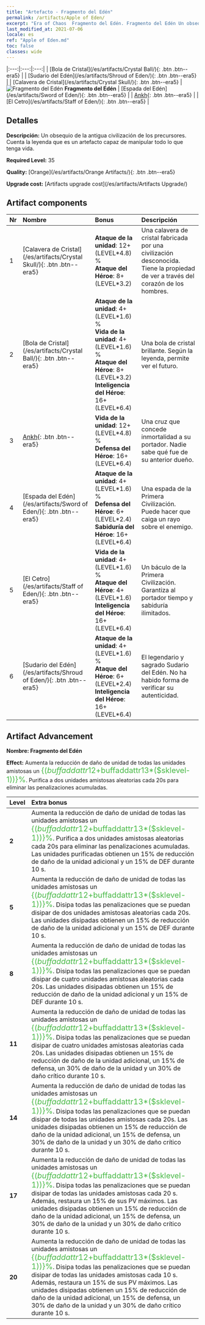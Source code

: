 ```yaml
---
title: "Artefacto - Fragmento del Edén"
permalink: /artifacts/Apple of Eden/
excerpt: "Era of Chaos  Fragmento del Edén. Fragmento del Edén Un obsequio de la antigua civilización de los precursores. Cuenta la leyenda que es un artefacto capaz de manipular todo lo que tenga vida."
last_modified_at: 2021-07-06
locale: es
ref: "Apple of Eden.md"
toc: false
classes: wide
---
```


  |:---:|:---:|:---:| 
  |  [Bola de Cristal](/es/artifacts/Crystal Ball/){: .btn .btn--era5} |   |  [Sudario del Edén](/es/artifacts/Shroud of Eden/){: .btn .btn--era5} | 
  |  [Calavera de Cristal](/es/artifacts/Crystal Skull/){: .btn .btn--era5} | ![Fragmento del Edén](/images/t/icon_artifact_49.png) **Fragmento del Edén** |  [Espada del Edén](/es/artifacts/Sword of Eden/){: .btn .btn--era5} | 
  |  [Ankh](/es/artifacts/Ankh/){: .btn .btn--era5} |   |  [El Cetro](/es/artifacts/Staff of Eden/){: .btn .btn--era5} | 


## Detalles

 **Descripción:** Un obsequio de la antigua civilización de los precursores. Cuenta la leyenda que es un artefacto capaz de manipular todo lo que tenga vida.

 **Required Level:** 35

 **Quality:** [Orange](/es/artifacts/Orange Artifacts/){: .btn .btn--era5}

 **Upgrade cost:** [Artifacts upgrade cost](/es/artifacts/Artifacts Upgrade/)



## Artifact components

  | Nr |    Nombre    |   Bonus | Descripción | 
  |:---|:-----------|:--------|:------------| 
  | 1 | [Calavera de Cristal](/es/artifacts/Crystal Skull/){: .btn .btn--era5} | **Ataque de la unidad**: 12+(LEVEL\*4.8) %<br/>**Ataque del Héroe**: 8+(LEVEL\*3.2) | Una calavera de cristal fabricada por una civilización desconocida. Tiene la propiedad de ver a través del corazón de los hombres. | 
  | 2 | [Bola de Cristal](/es/artifacts/Crystal Ball/){: .btn .btn--era5} | **Ataque de la unidad**: 4+(LEVEL\*1.6) %<br/>**Vida de la unidad**: 4+(LEVEL\*1.6) %<br/>**Ataque del Héroe**: 8+(LEVEL\*3.2)<br/>**Inteligencia del Héroe**: 16+(LEVEL\*6.4) | Una bola de cristal brillante. Según la leyenda, permite ver el futuro. | 
  | 3 | [Ankh](/es/artifacts/Ankh/){: .btn .btn--era5} | **Vida de la unidad**: 12+(LEVEL\*4.8) %<br/>**Defensa del Héroe**: 16+(LEVEL\*6.4) | Una cruz que concede inmortalidad a su portador. Nadie sabe qué fue de su anterior dueño. | 
  | 4 | [Espada del Edén](/es/artifacts/Sword of Eden/){: .btn .btn--era5} | **Ataque de la unidad**: 4+(LEVEL\*1.6) %<br/>**Defensa del Héroe**: 6+(LEVEL\*2.4)<br/>**Sabiduría del Héroe**: 16+(LEVEL\*6.4) | Una espada de la Primera Civilización. Puede hacer que caiga un rayo sobre el enemigo. | 
  | 5 | [El Cetro](/es/artifacts/Staff of Eden/){: .btn .btn--era5} | **Vida de la unidad**: 4+(LEVEL\*1.6) %<br/>**Ataque del Héroe**: 4+(LEVEL\*1.6)<br/>**Inteligencia del Héroe**: 16+(LEVEL\*6.4) | Un báculo de la Primera Civilización. Garantiza al portador tiempo y sabiduría ilimitados. | 
  | 6 | [Sudario del Edén](/es/artifacts/Shroud of Eden/){: .btn .btn--era5} | **Ataque de la unidad**: 4+(LEVEL\*1.6) %<br/>**Ataque del Héroe**: 6+(LEVEL\*2.4)<br/>**Inteligencia del Héroe**: 16+(LEVEL\*6.4) | El legendario y sagrado Sudario del Edén. No ha habido forma de verificar su autenticidad. | 


## Artifact Advancement

 **Nombre: Fragmento del Edén**

 **Effect:** Aumenta la reducción de daño de unidad de todas las unidades amistosas un <span style="color: #48b946;font-size:20px">{($buffaddattr12+$buffaddattr13*($sklevel-1))}%</span>. Purifica a dos unidades amistosas aleatorias cada 20s para eliminar las penalizaciones acumuladas.

  |  Level  |    Extra bonus  | 
  |:--------|:----------------| 
  | **2** | Aumenta la reducción de daño de unidad de todas las unidades amistosas un <span style="color: #48b946;font-size:20px">{($buffaddattr12+$buffaddattr13*($sklevel-1))}%</span>. Purifica a dos unidades amistosas aleatorias cada 20s para eliminar las penalizaciones acumuladas. Las unidades purificadas obtienen un 15% de reducción de daño de la unidad adicional y un 15% de DEF durante 10 s. | 
  | **5** | Aumenta la reducción de daño de unidad de todas las unidades amistosas un <span style="color: #48b946;font-size:20px">{($buffaddattr12+$buffaddattr13*($sklevel-1))}%</span>. Disipa todas las penalizaciones que se puedan disipar de dos unidades amistosas aleatorias cada 20s. Las unidades disipadas obtienen un 15% de reducción de daño de la unidad adicional y un 15% de DEF durante 10 s. | 
  | **8** | Aumenta la reducción de daño de unidad de todas las unidades amistosas un <span style="color: #48b946;font-size:20px">{($buffaddattr12+$buffaddattr13*($sklevel-1))}%</span>. Disipa todas las penalizaciones que se puedan disipar de cuatro unidades amistosas aleatorias cada 20s. Las unidades disipadas obtienen un 15% de reducción de daño de la unidad adicional y un 15% de DEF durante 10 s. | 
  | **11** | Aumenta la reducción de daño de unidad de todas las unidades amistosas un <span style="color: #48b946;font-size:20px">{($buffaddattr12+$buffaddattr13*($sklevel-1))}%</span>. Disipa todas las penalizaciones que se puedan disipar de cuatro unidades amistosas aleatorias cada 20s. Las unidades disipadas obtienen un 15% de reducción de daño de la unidad adicional, un 15% de defensa, un 30% de daño de la unidad y un 30% de daño crítico durante 10 s. | 
  | **14** | Aumenta la reducción de daño de unidad de todas las unidades amistosas un <span style="color: #48b946;font-size:20px">{($buffaddattr12+$buffaddattr13*($sklevel-1))}%</span>. Disipa todas las penalizaciones que se puedan disipar de todas las unidades amistosas cada 20s. Las unidades disipadas obtienen un 15% de reducción de daño de la unidad adicional, un 15% de defensa, un 30% de daño de la unidad y un 30% de daño crítico durante 10 s. | 
  | **17** | Aumenta la reducción de daño de unidad de todas las unidades amistosas un <span style="color: #48b946;font-size:20px">{($buffaddattr12+$buffaddattr13*($sklevel-1))}%</span>. Disipa todas las penalizaciones que se puedan disipar de todas las unidades amistosas cada 20 s. Además, restaura un 15% de sus PV máximos. Las unidades disipadas obtienen un 15% de reducción de daño de la unidad adicional, un 15% de defensa, un 30% de daño de la unidad y un 30% de daño crítico durante 10 s. | 
  | **20** | Aumenta la reducción de daño de unidad de todas las unidades amistosas un <span style="color: #48b946;font-size:20px">{($buffaddattr12+$buffaddattr13*($sklevel-1))}%</span>. Disipa todas las penalizaciones que se puedan disipar de todas las unidades amistosas cada 10 s. Además, restaura un 15% de sus PV máximos. Las unidades disipadas obtienen un 15% de reducción de daño de la unidad adicional, un 15% de defensa, un 30% de daño de la unidad y un 30% de daño crítico durante 10 s. | 
